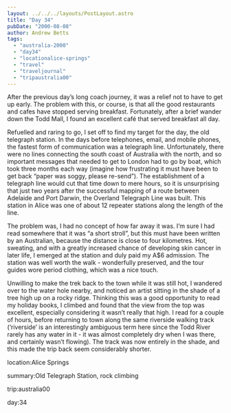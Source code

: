 ```yaml
---
layout: ../../../layouts/PostLayout.astro
title: "Day 34"
pubDate: "2000-08-08"
author: Andrew Betts
tags: 
  - "australia-2000"
  - "day34"
  - "locationalice-springs"
  - "travel"
  - "traveljournal"
  - "tripaustralia00"
---
```


After the previous day’s long coach journey, it was a relief not to have to get up early. The problem with this, or course, is that all the good restaurants and cafes have stopped serving breakfast. Fortunately, after a brief wander down the Todd Mall, I found an excellent café that served breakfast all day.

Refuelled and raring to go, I set off to find my target for the day, the old telegraph station. In the days before telephones, email, and mobile phones, the fastest form of communication was a telegraph line. Unfortunately, there were no lines connecting the south coast of Australia with the north, and so important messages that needed to get to London had to go by boat, which took three months each way (imagine how frustrating it must have been to get back “paper was soggy, please re-send”). The establishment of a telegraph line would cut that time down to mere hours, so it is unsurprising that just two years after the successful mapping of a route between Adelaide and Port Darwin, the Overland Telegraph Line was built. This station in Alice was one of about 12 repeater stations along the length of the line.

The problem was, I had no concept of how far away it was. I’m sure I had read somewhere that it was “a short stroll”, but this must have been written by an Australian, because the distance is close to four kilometres. Hot, sweating, and with a greatly increased chance of developing skin cancer in later life, I emerged at the station and duly paid my A$6 admission. The station was well worth the walk - wonderfully preserved, and the tour guides wore period clothing, which was a nice touch.

Unwilling to make the trek back to the town while it was still hot, I wandered over to the water hole nearby, and noticed an artist sitting in the shade of a tree high up on a rocky ridge. Thinking this was a good opportunity to read my holiday books, I climbed and found that the view from the top was excellent, especially considering it wasn’t really that high. I read for a couple of hours, before returning to town along the same riverside walking track (‘riverside’ is an interestingly ambiguous term here since the Todd River rarely has any water in it - it was almost completely dry when I was there, and certainly wasn’t flowing). The track was now entirely in the shade, and this made the trip back seem considerably shorter.

location:Alice Springs

summary:Old Telegraph Station, rock climbing

trip:australia00

day:34
